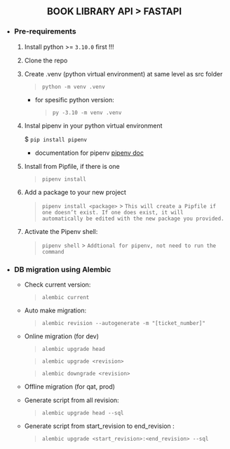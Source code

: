 ## <center>BOOK LIBRARY API > FASTAPI</center>

- ### Pre-requirements

  1. Install python >= `3.10.0` first !!!

  2. Clone the repo

  3. Create .venv (python virtual environment) at same level as src folder

     > `python -m venv .venv`

     - for spesific python version:
       > `py -3.10 -m venv .venv`

  4. Instal pipenv in your python virtual environment

     $ `pip install pipenv`

     - documentation for pipenv
       [pipenv doc](https://pipenv.pypa.io/en/latest/basics/)

  5. Install from Pipfile, if there is one
     > `pipenv install`
  6. Add a package to your new project
     > `pipenv install <package>` > `This will create a Pipfile if one doesn’t exist. If one does exist, it will automatically be edited with the new package you provided.`
  7. Activate the Pipenv shell:
     > `pipenv shell` > `Addtional for pipenv, not need to run the command`

- ### DB migration using Alembic

  - Check current version:

    > `alembic current`

  - Auto make migration:

    > `alembic revision --autogenerate -m "[ticket_number]"`

  - Online migration (for dev)

    > `alembic upgrade head`

    > `alembic upgrade <revision>`

    > `alembic downgrade <revision>`

  - Offline migration (for qat, prod)

  - Generate script from all revision:

    > `alembic upgrade head --sql`

  - Generate script from start_revision to end_revision :

    > `alembic upgrade <start_revision>:<end_revision> --sql`
